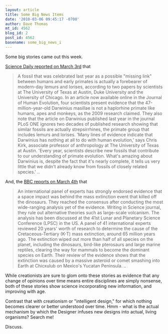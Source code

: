 ```yaml
---
layout: article
title: Some Big News Items
date: '2010-03-06 09:45:17 -0700'
author: Dave Thomas
mt_id: 4562
blog_id: 2
post_id: 4562
basename: some_big_news_i
---
```

Some big stories came out this week.

[Science Daily reported on March 3rd](http://www.sciencedaily.com/releases/2010/03/100302131719.htm) that 


> A fossil that was celebrated last year as a possible "missing link" between humans and early primates is actually a forebearer of modern-day lemurs and lorises, according to two papers by scientists at The University of Texas at Austin, Duke University and the University of Chicago. In an article now available online in the Journal of Human Evolution, four scientists present evidence that the 47-million-year-old Darwinius masillae is not a haplorhine primate like humans, apes and monkeys, as the 2009 research claimed. They also note that the article on Darwinius published last year in the journal PLoS ONE ignores two decades of published research showing that similar fossils are actually strepsirrhines, the primate group that includes lemurs and lorises. 'Many lines of evidence indicate that Darwinius has nothing at all to do with human evolution,' says Chris Kirk, associate professor of anthropology at The University of Texas at Austin. 'Every year, scientists describe new fossils that contribute to our understanding of primate evolution. What's amazing about Darwinius is, despite the fact that it's nearly complete, it tells us very little that we didn't already know from fossils of closely related species.' ..

And, the [BBC reports on March 4th](http://news.bbc.co.uk/2/hi/science/nature/8550504.stm) that


> An international panel of experts has strongly endorsed evidence that a space impact was behind the mass extinction event that killed off the dinosaurs. They reached the consensus after conducting the most wide-ranging analysis yet of the evidence. Writing in Science journal, they rule out alternative theories such as large-scale volcanism. The analysis has been discussed at the 41st Lunar and Planetary Science Conference (LPSC) in the US. A panel of 41 international experts reviewed 20 years' worth of research to determine the cause of the Cretaceous-Tertiary (K-T) mass extinction, around 65 million years ago. The extinction wiped out more than half of all species on the planet, including the dinosaurs, bird-like pterosaurs and large marine reptiles, clearing the way for mammals to become the dominant species on Earth. Their review of the evidence shows that the extinction was caused by a massive asteroid or comet smashing into Earth at Chicxulub on Mexico's Yucatan Peninsula.  ..

While creationists are sure to glom onto these stories as evidence that any change of opinions over time means entire disciplines are simply nonsense, both of these stories show science incorporating new information, and improving with age.

Contrast that with creationism or "intelligent design," for which nothing becomes clearer or better understood over time.  Hmm - what is the actual mechanism by which the Designer infuses new designs into actual, living organisms?  Search me!

Discuss.
